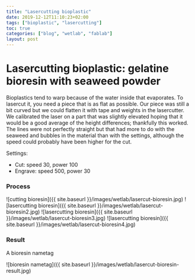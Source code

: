 ```yaml
---
title: "Lasercutting bioplastic"
date: 2019-12-12T11:10:23+02:00
tags: ["bioplastic", "lasercutting"]
toc: true
categories: ["blog", "wetlab", "fablab"]
layout: post
---
```


# Lasercutting bioplastic: gelatine bioresin with seaweed powder
Bioplastics tend to warp because of the water inside that evaporates. To lasercut it, you need a piece that is as flat as possible. Our piece was still a bit curved but we could flatten it with tape and weights in the lasercutter. We calibrated the laser on a part that was slightly elevated hoping that it would be a good average of the height differences; thankfully this worked. The lines were not perfectly straight but that had more to do with the seaweed and bubbles in the material than with the settings, although the speed could probably have been higher for the cut.

Settings:
- Cut: speed 30, power 100
- Engrave: speed 500, power 30

### Process
![cutting bioresin]({{ site.baseurl }}/images/wetlab/lasercut-bioresin.jpg)
![lasercutting bioresin]({{ site.baseurl }}/images/wetlab/lasercut-bioresin2.jpg)
![lasercutting bioresin]({{ site.baseurl }}/images/wetlab/lasercut-bioresin3.jpg)
![lasercutting bioresin]({{ site.baseurl }}/images/wetlab/lasercut-bioresin4.jpg)

### Result
A bioresin nametag

![bioresin nametag]({{ site.baseurl }}/images/wetlab/lasercut-bioresin-result.jpg)
